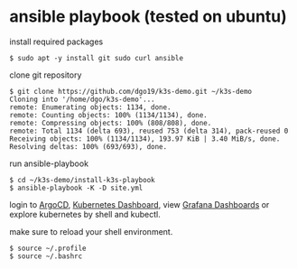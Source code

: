 # ansible playbook (tested on ubuntu)
install required packages
```
$ sudo apt -y install git sudo curl ansible
```
clone git repository
```
$ git clone https://github.com/dgo19/k3s-demo.git ~/k3s-demo
Cloning into '/home/dgo/k3s-demo'...
remote: Enumerating objects: 1134, done.
remote: Counting objects: 100% (1134/1134), done.
remote: Compressing objects: 100% (808/808), done.
remote: Total 1134 (delta 693), reused 753 (delta 314), pack-reused 0
Receiving objects: 100% (1134/1134), 193.97 KiB | 3.40 MiB/s, done.
Resolving deltas: 100% (693/693), done.
```
run ansible-playbook
```
$ cd ~/k3s-demo/install-k3s-playbook
$ ansible-playbook -K -D site.yml
```
login to [ArgoCD](https://argocd.k3sdemo.lan/), [Kubernetes Dashboard](https://dashboard.k3sdmeo.lan), view [Grafana Dashboards](https://grafana.k3sdemo.lan) or explore kubernetes by shell and kubectl.

make sure to reload your shell environment.
```
$ source ~/.profile
$ source ~/.bashrc
```
